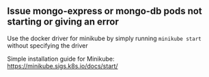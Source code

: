 ## Issue mongo-express or mongo-db pods not starting or giving an error
Use the docker driver for minikube by simply running `minikube start` without specifying the driver

Simple installation guide for Minikube: https://minikube.sigs.k8s.io/docs/start/
